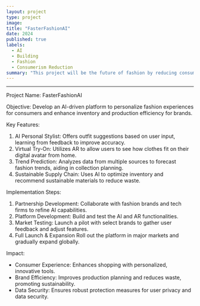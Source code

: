 ```yaml
---
layout: project
type: project
image: 
title: "FasterFashionAI"
date: 2024
published: true
labels:
  - AI
  - Building
  - Fashion
  - Consumerism Reduction
summary: "This project will be the future of fashion by reducing consumption"
---
```

--- 
Project Name: FasterFashionAI

Objective: Develop an AI-driven platform to personalize fashion experiences for consumers and enhance inventory and production efficiency for brands.

Key Features:

1. AI Personal Stylist: Offers outfit suggestions based on user input, learning from feedback to improve accuracy.
2. Virtual Try-On: Utilizes AR to allow users to see how clothes fit on their digital avatar from home.
3. Trend Prediction: Analyzes data from multiple sources to forecast fashion trends, aiding in collection planning.
4. Sustainable Supply Chain: Uses AI to optimize inventory and recommend sustainable materials to reduce waste.

Implementation Steps:

1. Partnership Development: Collaborate with fashion brands and tech firms to refine AI capabilities.
2. Platform Development: Build and test the AI and AR functionalities.
3. Market Testing: Launch a pilot with select brands to gather user feedback and adjust features.
4. Full Launch & Expansion Roll out the platform in major markets and gradually expand globally.

Impact:

- Consumer Experience: Enhances shopping with personalized, innovative tools.
- Brand Efficiency: Improves production planning and reduces waste, promoting sustainability.
- Data Security: Ensures robust protection measures for user privacy and data security.
